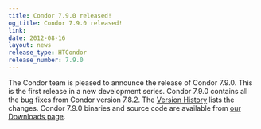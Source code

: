 ```yaml
---
title: Condor 7.9.0 released!
og_title: Condor 7.9.0 released!
link: 
date: 2012-08-16
layout: news
release_type: HTCondor
release_number: 7.9.0
---
```


The Condor team is pleased to announce the release of Condor 7.9.0.  This is the first release in a new development series.  Condor 7.9.0 contains all the bug fixes from Condor version 7.8.2.  The <a href="manual/v7.9/9_3Development_Release.html">Version History</a>  lists the changes.  Condor 7.9.0 binaries and source code are available  from <a href="downloads/">our Downloads page</a>. 
